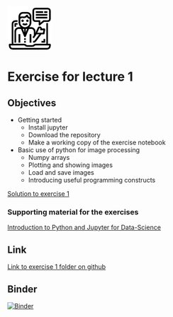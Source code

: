 ![](../../docs/figures/np_introduction_3382970_000000.png)
# Exercise for lecture 1

## Objectives
- Getting started
  - Install jupyter
  - Download the repository
  - Make a working copy of the exercise notebook
- Basic use of python for image processing
  -  Numpy arrays
  -  Plotting and showing images
  -  Load and save images
  -  Introducing useful programming constructs

[Solution to exercise 1](https://github.com/ImagingLectures/Quantitative-Big-Imaging-2022/blob/main/Exercises/01-Images/Assignment_01_Images-Solution.ipynb)

### Supporting material for the exercises
[Introduction to Python and Jupyter for Data-Science](https://github.com/jakevdp/PythonDataScienceHandbook)

## Link
[Link to exercise 1 folder on github](https://github.com/ImagingLectures/Quantitative-Big-Imaging-2022/tree/main/Exercises/01-Images)

## Binder  
[![Binder](https://mybinder.org/badge_logo.svg)](https://mybinder.org/v2/gh/ImagingLectures/Quantitative-Big-Imaging-2022/HEAD?labpath=https%3A%2F%2Fgithub.com%2FImagingLectures%2FQuantitative-Big-Imaging-2022%2Fblob%2Fmain%2FExercises%2F01-Images%2FAssignment_01_Images.ipynb)
